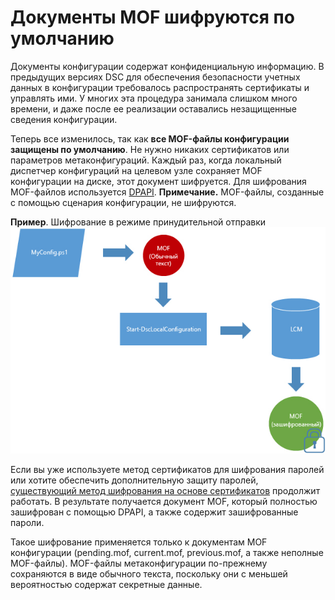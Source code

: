 # <a name="mof-documents-are-encrypted-by-default"></a>Документы MOF шифруются по умолчанию

Документы конфигурации содержат конфиденциальную информацию. В предыдущих версиях DSC для обеспечения безопасности учетных данных в конфигурации требовалось распространять сертификаты и управлять ими. У многих эта процедура занимала слишком много времени, и даже после ее реализации оставались незащищенные сведения конфигурации. 

Теперь все изменилось, так как **все MOF-файлы конфигурации защищены по умолчанию**. Не нужно никаких сертификатов или параметров метаконфигураций. Каждый раз, когда локальный диспетчер конфигураций на целевом узле сохраняет MOF конфигурации на диске, этот документ шифруется. Для шифрования MOF-файлов используется [DPAPI](https://msdn.microsoft.com/en-us/library/ms995355.aspx). **Примечание.** MOF-файлы, созданные с помощью сценария конфигурации, не шифруются.

**Пример**. Шифрование в режиме принудительной отправки ![Шифрование MOF-файлов](../images/MOF_Encryption.jpg)

Если вы уже используете метод сертификатов для шифрования паролей или хотите обеспечить дополнительную защиту паролей, [существующий метод шифрования на основе сертификатов](https://msdn.microsoft.com/en-us/powershell/dsc/securemof) продолжит работать. В результате получается документ MOF, который полностью зашифрован с помощью DPAPI, а также содержит зашифрованные пароли.

Такое шифрование применяется только к документам MOF конфигурации (pending.mof, current.mof, previous.mof, а также неполные MOF-файлы). MOF-файлы метаконфигурации по-прежнему сохраняются в виде обычного текста, поскольку они с меньшей вероятностью содержат секретные данные.
